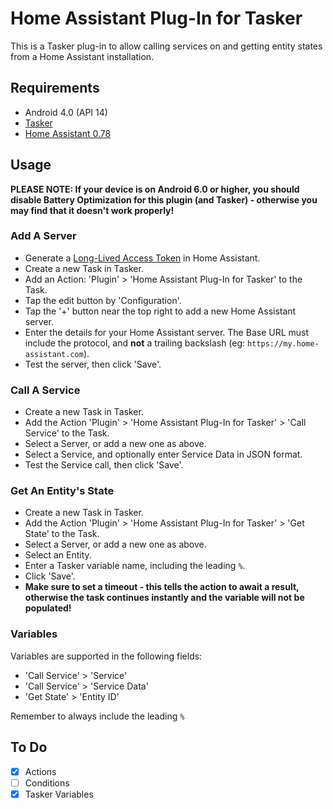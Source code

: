 # Home Assistant Plug-In for Tasker
This is a Tasker plug-in to allow calling services on and getting entity states from a Home Assistant installation.

## Requirements
- Android 4.0 (API 14)
- [Tasker](https://tasker.joaoapps.com/)
- [Home Assistant 0.78](https://www.home-assistant.io/)

## Usage

**PLEASE NOTE: If your device is on Android 6.0 or higher, you should disable Battery Optimization for this plugin (and Tasker) - otherwise you may find that it doesn't work properly!**

### Add A Server
- Generate a [Long-Lived Access Token](https://www.home-assistant.io/docs/authentication/) in Home Assistant.
- Create a new Task in Tasker.
- Add an Action: 'Plugin' > 'Home Assistant Plug-In for Tasker' to the Task.
- Tap the edit button by 'Configuration'.
- Tap the '+' button near the top right to add a new Home Assistant server.
- Enter the details for your Home Assistant server. The Base URL must include the protocol, and **not** a trailing backslash (eg: `https://my.home-assistant.com`).
- Test the server, then click 'Save'.

### Call A Service
- Create a new Task in Tasker.
- Add the Action 'Plugin' > 'Home Assistant Plug-In for Tasker' > 'Call Service' to the Task.
- Select a Server, or add a new one as above.
- Select a Service, and optionally enter Service Data in JSON format.
- Test the Service call, then click 'Save'.

### Get An Entity's State
- Create a new Task in Tasker.
- Add the Action 'Plugin' > 'Home Assistant Plug-In for Tasker' > 'Get State' to the Task.
- Select a Server, or add a new one as above.
- Select an Entity.
- Enter a Tasker variable name, including the leading `%`.
- Click 'Save'.
- **Make sure to set a timeout - this tells the action to await a result, otherwise the task continues instantly and the variable will not be populated!**

### Variables
Variables are supported in the following fields:
- 'Call Service' > 'Service'
- 'Call Service' > 'Service Data'
- 'Get State' > 'Entity ID'

Remember to always include the leading `%`

## To Do
- [x] Actions
- [ ] Conditions
- [x] Tasker Variables
